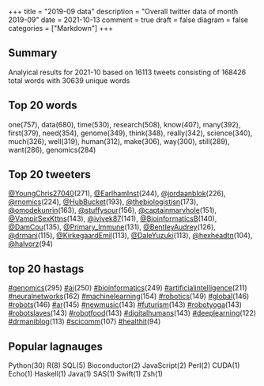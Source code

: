 +++
title = "2019-09 data"
description = "Overall twitter data of month 2019-09"
date = 2021-10-13
comment = true
draft = false
diagram = false
categories = ["Markdown"]
+++

## Summary
Analyical results for 2021-10 based on 16113 tweets consisting of 168426 total words with 30639 unique words


## Top 20 words
one(757), data(680), time(530), research(508), know(407), many(392), first(379), need(354), genome(349), think(348), really(342), science(340), much(326), well(319), human(312), make(306), way(300), still(289), want(286), genomics(284)

## Top 20 tweeters
[@YoungChris27040](https://twitter.com/YoungChris27040)(271), [@EarlhamInst](https://twitter.com/EarlhamInst)(244), [@jordaanblok](https://twitter.com/jordaanblok)(226), [@rnomics](https://twitter.com/rnomics)(224), [@HubBucket](https://twitter.com/HubBucket)(193), [@thebiologistisn](https://twitter.com/thebiologistisn)(173), [@omodekunrin](https://twitter.com/omodekunrin)(163), [@stuffysour](https://twitter.com/stuffysour)(156), [@captainmarvhole](https://twitter.com/captainmarvhole)(151), [@VampirSexKttns](https://twitter.com/VampirSexKttns)(143), [@ivivek87](https://twitter.com/ivivek87)(141), [@BioinformaticsB](https://twitter.com/BioinformaticsB)(140), [@DamCou](https://twitter.com/DamCou)(135), [@Primary_Immune](https://twitter.com/Primary_Immune)(131), [@BentleyAudrey](https://twitter.com/BentleyAudrey)(126), [@drmani](https://twitter.com/drmani)(115), [@KirkegaardEmil](https://twitter.com/KirkegaardEmil)(113), [@DaleYuzuki](https://twitter.com/DaleYuzuki)(113), [@hexheadtn](https://twitter.com/hexheadtn)(104), [@halvorz](https://twitter.com/halvorz)(94)

## top 20 hastags
[#genomics](https://twitter.com/hashtag/genomics)(295) [#ai](https://twitter.com/hashtag/ai)(250) [#bioinformatics](https://twitter.com/hashtag/bioinformatics)(249) [#artificialintelligence](https://twitter.com/hashtag/artificialintelligence)(211) [#neuralnetworks](https://twitter.com/hashtag/neuralnetworks)(162) [#machinelearning](https://twitter.com/hashtag/machinelearning)(154) [#robotics](https://twitter.com/hashtag/robotics)(149) [#global](https://twitter.com/hashtag/global)(146) [#robots](https://twitter.com/hashtag/robots)(146) [#ar](https://twitter.com/hashtag/ar)(145) [#newmusic](https://twitter.com/hashtag/newmusic)(143) [#futurism](https://twitter.com/hashtag/futurism)(143) [#robotyoga](https://twitter.com/hashtag/robotyoga)(143) [#robotslaves](https://twitter.com/hashtag/robotslaves)(143) [#robotfood](https://twitter.com/hashtag/robotfood)(143) [#digitalhumans](https://twitter.com/hashtag/digitalhumans)(143) [#deeplearning](https://twitter.com/hashtag/deeplearning)(122) [#drmaniblog](https://twitter.com/hashtag/drmaniblog)(113) [#scicomm](https://twitter.com/hashtag/scicomm)(107) [#healthit](https://twitter.com/hashtag/healthit)(94)

## Popular lagnauges
Python(30) R(8) SQL(5) Bioconductor(2) JavaScript(2) Perl(2) CUDA(1) Echo(1) Haskell(1) Java(1) SAS(1) Swift(1) Zsh(1)
